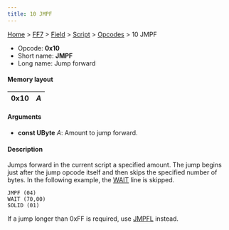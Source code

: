 ```yaml
---
title: 10 JMPF
---
```


[Home](../../../../Main%20Page.md) > [FF7](../../../../FF7.md) > [Field](../../../Field.md) > [Script](../../Script.md) > [Opcodes](../Opcodes.md) > 10 JMPF

-   Opcode: **0x10**
-   Short name: **JMPF**
-   Long name: Jump forward

#### Memory layout

| 0x10 | *A* |
|------|-----|

#### Arguments

-   **const UByte** *A*: Amount to jump forward.

#### Description

Jumps forward in the current script a specified amount. The jump begins
just after the jump opcode itself and then skips the specified number of
bytes. In the following example, the [WAIT][] line is skipped.

    JMPF (04)
    WAIT (70,00)
    SOLID (01)

If a jump longer than 0xFF is required, use [JMPFL][] instead.

  [WAIT]: 24%20WAIT.md "wikilink"
  [JMPFL]: 11%20JMPFL.md "wikilink"
